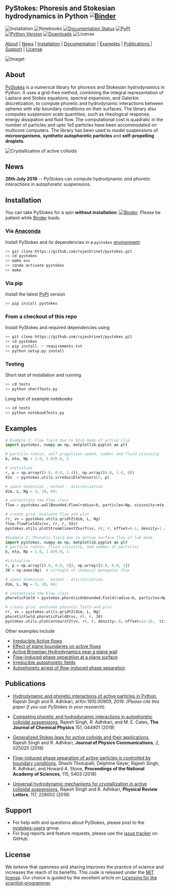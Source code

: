 ## PyStokes: Phoresis and Stokesian hydrodynamics in Python  [![Binder](https://mybinder.org/badge_logo.svg)](https://mybinder.org/v2/gh/rajeshrinet/pystokes/master?filepath=binder) 
![Installation](https://github.com/rajeshrinet/pystokes/workflows/Installation/badge.svg)
![Notebooks](https://github.com/rajeshrinet/pystokes/workflows/Notebooks/badge.svg)
[![Documentation Status](https://readthedocs.org/projects/pystokes/badge/?version=latest)](https://pystokes.readthedocs.io/en/latest/?badge=latest)
[![PyPI](https://img.shields.io/pypi/v/pystokes.svg)](https://pypi.python.org/pypi/pystokes)
[![Python Version](https://img.shields.io/pypi/pyversions/pystokes)](https://pypi.org/project/pystokes)
[![Downloads](https://pepy.tech/badge/pystokes)](https://pepy.tech/project/pystokes)
![License](https://img.shields.io/github/license/rajeshrinet/pystokes) 

[About](#about) | [News](#news) | [Installation](#installation) |  [Documentation](https://pystokes.readthedocs.io/en/latest/) | [Examples](#examples) | [Publications ](#publications)| [Support](#support) | [License](#license)

![Imagel](https://raw.githubusercontent.com/rajeshrinet/pystokes/master/examples/banner.png)


## About

[PyStokes](https://github.com/rajeshrinet/pystokes) is a numerical library for phoresis and Stokesian hydrodynamics in Python. It uses a grid-free method, combining the integral representation of Laplace and Stokes equations, spectral expansion, and Galerkin discretization, to compute phoretic and hydrodynamic interactions between spheres with slip boundary conditions on their surfaces. The library also computes suspension scale quantities, such as rheological response, energy dissipation and fluid flow. The computational cost is quadratic in the number of particles and upto 1e5 particles have been accommodated on multicore computers. The library has been used to model suspensions of **microorganisms**,  **synthetic autophoretic particles** and **self-propelling droplets**. 

![Crystallization of active colloids](https://raw.githubusercontent.com/rajeshrinet/pystokes/master/examples/crystallite.gif)


## News
**26th July 2019** -- PyStokes can compute hydrodynamic *and* phoretic interactions in autophoretic suspensions.  


## Installation
You can take PyStokes for a spin **without installation**: [![Binder](https://mybinder.org/badge_logo.svg)](https://mybinder.org/v2/gh/rajeshrinet/pystokes/master?filepath=binder). Please be patient while [Binder](https://mybinder.org/v2/gh/rajeshrinet/pystokes/master?filepath=binder) loads.

### Via [Anaconda](https://docs.conda.io/projects/continuumio-conda/en/latest/user-guide/install/index.html)

Install PyStokes and its dependencies in a `pystokes` [environment](https://github.com/rajeshrinet/pystokes/blob/master/environment.yml):

```bash
>> git clone https://github.com/rajeshrinet/pystokes.git
>> cd pystokes
>> make env
>> conda activate pystokes
>> make
```

### Via pip

Install the latest [PyPI](https://pypi.org/project/pystokes) version

```bash
>> pip install pystokes
```

### From a checkout of this repo

Install PyStokes and required dependencies using
 
```bash
>> git clone https://github.com/rajeshrinet/pystokes.git
>> cd pystokes
>> pip install -r requirements.txt
>> python setup.py install
```

### Testing
Short test of installation and running

```bash
>> cd tests
>> python shortTests.py
```

Long test of example notebooks 

```bash
>> cd tests
>> python notebookTests.py
```


## Examples


```Python
# Example 1: Flow field due to $2s$ mode of active slip
import pystokes, numpy as np, matplotlib.pyplot as plt

# particle radius, self-propulsion speed, number and fluid viscosity
b, eta, Np = 1.0, 1.0/6.0, 1

# initialize
r, p = np.array([0.0, 0.0, 3.4]), np.array([0.0, 1.0, 0])
V2s  = pystokes.utils.irreducibleTensors(2, p)

# space dimension , extent , discretization
dim, L, Ng = 3, 10, 64;

# instantiate the Flow class
flow = pystokes.wallBounded.Flow(radius=b, particles=Np, viscosity=eta, gridpoints=Ng*Ng)

# create grid, evaluate flow and plot
rr, vv = pystokes.utils.gridYZ(dim, L, Ng)
flow.flowField2s(vv, rr, r, V2s)  
pystokes.utils.plotStreamlinesYZsurf(vv, rr, r, offset=6-1, density=1.4, title='2s')
```

```Python
#Example 2: Phoretic field due to active surface flux of l=0 mode
import pystokes, numpy as np, matplotlib.pyplot as plt
# particle radius, fluid viscosity, and number of particles
b, eta, Np = 1.0, 1.0/6.0, 1

#initialise
r, p = np.array([0.0, 0.0, 5]), np.array([0.0, 0.0, 1])
J0 = np.ones(Np)  # strength of chemical monopolar flux

# space dimension , extent , discretization
dim, L, Ng = 3, 10, 64;

# instantiate the Flow class
phoreticField = pystokes.phoreticUnbounded.Field(radius=b, particles=Np, phoreticConstant=eta, gridpoints=Ng*Ng)

# create grid, evaluate phoretic field and plot
rr, vv = pystokes.utils.gridYZ(dim, L, Ng)
phoreticField.phoreticField0(vv, rr, r, J0)  
pystokes.utils.plotContoursYZ(vv, rr, r, density=.8, offset=1e-16,  title='l=0') 
```

Other examples include
* [Irreducible Active flows](https://github.com/rajeshrinet/pystokes/blob/master/examples/ex1-unboundedFlow.ipynb)
* [Effect of plane boundaries on active flows](https://github.com/rajeshrinet/pystokes/blob/master/examples/ex2-flowPlaneSurface.ipynb)
* [Active Brownian Hydrodynamics near a plane wall](https://github.com/rajeshrinet/pystokes/blob/master/examples/ex3-crystalNucleation.ipynb)
* [Flow-induced phase separation at a plane surface](https://github.com/rajeshrinet/pystokes/blob/master/examples/ex4-crystallization.ipynb)
* [Irreducible autophoretic fields](https://github.com/rajeshrinet/pystokes/blob/master/examples/ex5-phoreticField.ipynb)
* [Autophoretic arrest of flow-induced phase separation](https://github.com/rajeshrinet/pystokes/blob/master/examples/ex6-arrestedCluster.ipynb)


## Publications

* [Hydrodynamic and phoretic interactions of active particles in Python](https://arxiv.org/abs/1910.00909), Rajesh Singh and R. Adhikari, arXiv:1910.00909, 2019. *(Please cite this paper if you use PyStokes in your research)*.

* [Competing phoretic and hydrodynamic interactions in autophoretic colloidal suspensions](https://aip.scitation.org/doi/full/10.1063/1.5090179), Rajesh Singh, R. Adhikari, and M. E. Cates, **The Journal of Chemical Physics** 151, 044901 (2019)

* [Generalized Stokes laws for active colloids and their applications](https://iopscience.iop.org/article/10.1088/2399-6528/aaab0d), Rajesh Singh and R. Adhikari, **Journal of Physics Communications**, 2, 025025 (2018)


* [Flow-induced phase separation of active particles is controlled by boundary conditions](https://www.pnas.org/content/115/21/5403), Shashi Thutupalli, Delphine Geyer, Rajesh Singh, R. Adhikari, and Howard A. Stone, **Proceedings of the National Academy of Sciences**, 115, 5403 (2018)  

* [Universal hydrodynamic mechanisms for crystallization in active colloidal suspensions](https://doi.org/10.1103/PhysRevLett.117.228002), Rajesh Singh and R. Adhikari,  **Physical Review Letters**, 117, 228002 (2016)


## Support

* For help with and questions about PyStokes, please post to the [pystokes-users](https://groups.google.com/forum/#!forum/pystokes) group.
* For bug reports and feature requests, please use the [issue tracker](https://github.com/rajeshrinet/pystokes/issues) on GitHub.

## License
We believe that openness and sharing improves the practice of science and increases the reach of its benefits. This code is released under the [MIT license](http://opensource.org/licenses/MIT). Our choice is guided by the excellent article on [Licensing for the scientist-programmer](http://www.ploscompbiol.org/article/info%3Adoi%2F10.1371%2Fjournal.pcbi.1002598). 
